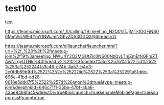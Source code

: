 # test100
test


https://teams.microsoft.com/_#/calling/19:meeting_N2Q0NTJjMTktOGFjNS00MmVkLWE4YmYtNWJmNGEyZDA3OGQ2@thread.v2/


https://teams.microsoft.com/dl/launcher/launcher.html?url=%2f_%23%2fl%2fmeetup-join%2f19%3ameeting_NWU4Y2Q3MGUtZjc0NS00NzQyLThjZmEtNGFmZTAwNTgyOTNk%40thread.v2%2f0%3fcontext%3d%257b%2522Tid%2522%253a%2522441a3c46-e74b-4a57-b4e3-2c0fdb59b1fd%2522%252c%2522Oid%2522%253a%252291a51dde-696e-41bd-ad28-0618e5ddd7f5%2522%257d%26anon%3dtrue&type=meetup-join&deeplinkId=646c71f1-35ba-47bf-aba6-43ae84b6fa45&directDl=true&msLaunch=true&enableMobilePage=true&suppressPrompt=true



